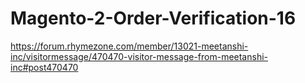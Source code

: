 # Magento-2-Order-Verification-16
https://forum.rhymezone.com/member/13021-meetanshi-inc/visitormessage/470470-visitor-message-from-meetanshi-inc#post470470
